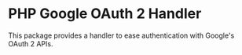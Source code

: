 # PHP Google OAuth 2 Handler

This package provides a handler to ease authentication with Google's OAuth 2 APIs.
